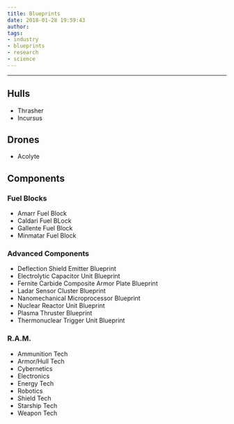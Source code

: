 ```yaml
---
title: Blueprints
date: 2018-01-28 19:59:43
author:
tags:
- industry
- blueprints
- research
- science
---
```

***

## Hulls
- Thrasher
- Incursus

## Drones
- Acolyte

## Components

### Fuel Blocks
- Amarr Fuel Block
- Caldari Fuel BLock
- Gallente Fuel Block
- Minmatar Fuel Block

### Advanced Components
- Deflection Shield Emitter Blueprint
- Electrolytic Capacitor Unit Blueprint
- Fernite Carbide Composite Armor Plate Blueprint
- Ladar Sensor Cluster Blueprint
- Nanomechanical Microprocessor Blueprint
- Nuclear Reactor Unit Blueprint
- Plasma Thruster Blueprint
- Thermonuclear Trigger Unit Blueprint

### R.A.M.
- Ammunition Tech
- Armor/Hull Tech
- Cybernetics
- Electronics
- Energy Tech
- Robotics
- Shield Tech
- Starship Tech
- Weapon Tech